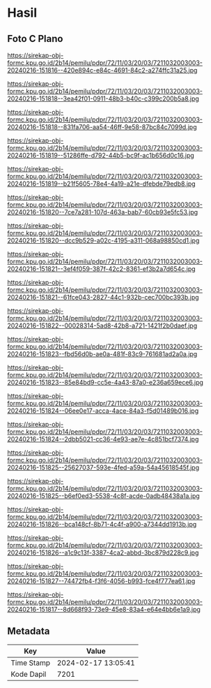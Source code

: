 # Hasil

## Foto C Plano

https://sirekap-obj-formc.kpu.go.id/2b14/pemilu/pdpr/72/11/03/20/03/7211032003003-20240216-151816--420e894c-e84c-4691-84c2-a274ffc31a25.jpg

https://sirekap-obj-formc.kpu.go.id/2b14/pemilu/pdpr/72/11/03/20/03/7211032003003-20240216-151818--3ea42f01-0911-48b3-b40c-c399c200b5a8.jpg

https://sirekap-obj-formc.kpu.go.id/2b14/pemilu/pdpr/72/11/03/20/03/7211032003003-20240216-151818--831fa706-aa54-46ff-9e58-87bc84c7099d.jpg

https://sirekap-obj-formc.kpu.go.id/2b14/pemilu/pdpr/72/11/03/20/03/7211032003003-20240216-151819--51286ffe-d792-44b5-bc9f-ac1b656d0c16.jpg

https://sirekap-obj-formc.kpu.go.id/2b14/pemilu/pdpr/72/11/03/20/03/7211032003003-20240216-151819--b21f5605-78e4-4a19-a21e-dfebde79edb8.jpg

https://sirekap-obj-formc.kpu.go.id/2b14/pemilu/pdpr/72/11/03/20/03/7211032003003-20240216-151820--7ce7a281-107d-463a-bab7-60cb93e5fc53.jpg

https://sirekap-obj-formc.kpu.go.id/2b14/pemilu/pdpr/72/11/03/20/03/7211032003003-20240216-151820--dcc9b529-a02c-4195-a311-068a98850cd1.jpg

https://sirekap-obj-formc.kpu.go.id/2b14/pemilu/pdpr/72/11/03/20/03/7211032003003-20240216-151821--3ef4f059-387f-42c2-8361-ef3b2a7d654c.jpg

https://sirekap-obj-formc.kpu.go.id/2b14/pemilu/pdpr/72/11/03/20/03/7211032003003-20240216-151821--61fce043-2827-44c1-932b-cec700bc393b.jpg

https://sirekap-obj-formc.kpu.go.id/2b14/pemilu/pdpr/72/11/03/20/03/7211032003003-20240216-151822--00028314-5ad8-42b8-a721-1421f2b0daef.jpg

https://sirekap-obj-formc.kpu.go.id/2b14/pemilu/pdpr/72/11/03/20/03/7211032003003-20240216-151823--fbd56d0b-ae0a-481f-83c9-761681ad2a0a.jpg

https://sirekap-obj-formc.kpu.go.id/2b14/pemilu/pdpr/72/11/03/20/03/7211032003003-20240216-151823--85e84bd9-cc5e-4a43-87a0-e236a659ece6.jpg

https://sirekap-obj-formc.kpu.go.id/2b14/pemilu/pdpr/72/11/03/20/03/7211032003003-20240216-151824--06ee0e17-acca-4ace-84a3-f5d01489b016.jpg

https://sirekap-obj-formc.kpu.go.id/2b14/pemilu/pdpr/72/11/03/20/03/7211032003003-20240216-151824--2dbb5021-cc36-4e93-ae7e-4c851bcf7374.jpg

https://sirekap-obj-formc.kpu.go.id/2b14/pemilu/pdpr/72/11/03/20/03/7211032003003-20240216-151825--25627037-593e-4fed-a59a-54a45618545f.jpg

https://sirekap-obj-formc.kpu.go.id/2b14/pemilu/pdpr/72/11/03/20/03/7211032003003-20240216-151825--b6ef0ed3-5538-4c8f-acde-0adb48438a1a.jpg

https://sirekap-obj-formc.kpu.go.id/2b14/pemilu/pdpr/72/11/03/20/03/7211032003003-20240216-151826--bca148cf-8b71-4c4f-a900-a7344dd1913b.jpg

https://sirekap-obj-formc.kpu.go.id/2b14/pemilu/pdpr/72/11/03/20/03/7211032003003-20240216-151826--a1c9c13f-3387-4ca2-abbd-3bc879d228c9.jpg

https://sirekap-obj-formc.kpu.go.id/2b14/pemilu/pdpr/72/11/03/20/03/7211032003003-20240216-151827--74472fb4-f3f6-4056-b993-fce4f777ea61.jpg

https://sirekap-obj-formc.kpu.go.id/2b14/pemilu/pdpr/72/11/03/20/03/7211032003003-20240216-151817--8d668f93-73e9-45e8-83a4-e64e4bb6e1a9.jpg


## Metadata

| Key        | Value               |
| ---------- | ------------------- |
| Time Stamp | 2024-02-17 13:05:41 |
| Kode Dapil | 7201                |



